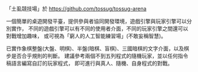 「土虱競技場」於 https://github.com/tossug/tossug-arena

一個簡單的桌遊開發平臺，提供參與者協同開發環境，遊戲引擎與玩家引擎可以分別實作，
不同的遊戲引擎可以有不同的使用者介面，不同的玩家引擎之間還可以對戰增加趣味，
或可視為「窮人的人工智能練習場」(不敢妄稱智慧)。

已實作象棋整盤(大盤、明棋)、半盤(暗棋、盲棋)、三國暗棋的文字介面，以及棋步是否合乎規則的判斷。
建議參考兩個不到五列程式的隨機玩家，並以任何指令稿語言編寫自訂的玩家程式，
即可進行與真人、隨機、自身程式的對戰。
